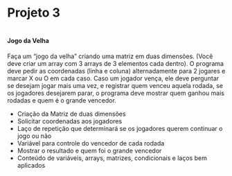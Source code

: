 <h1>Projeto 3<h1> 

#### Jogo da Velha ####

Faça um “jogo da velha” criando uma matriz em duas dimensões. (Você deve criar um array com 3 arrays de 3 elementos cada dentro). O programa deve pedir as coordenadas (linha e coluna) alternadamente para 2 jogares e marcar X ou O em cada caso. Caso um jogador vença, ele deve perguntar se desejam jogar mais uma vez, e registrar quem venceu aquela rodada, se os jogadores desejarem parar, o programa deve mostrar quem ganhou mais rodadas e quem é o grande vencedor.

+ Criação da Matriz de duas dimensões
+ Solicitar coordenadas aos jogadores
+ Laço de repetição que determinará se os jogadores querem continuar o jogo ou não
+ Variável para controle do vencedor de cada rodada
+ Mostrar o resultado e quem foi o grande vencedor
+ Conteúdo de variáveis, arrays, matrizes, condicionais e laços bem aplicados